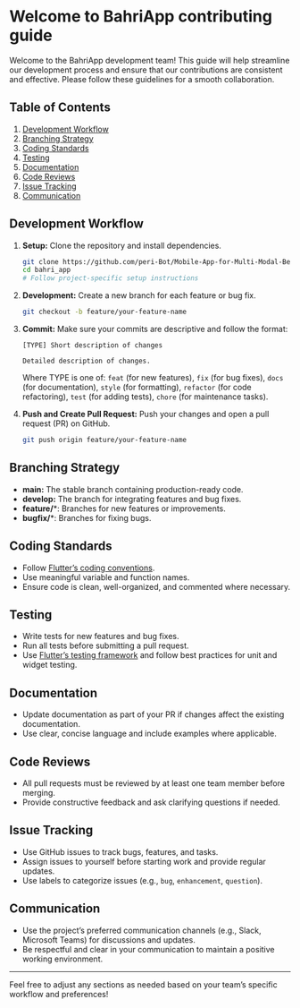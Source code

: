 # Welcome to BahriApp contributing guide
Welcome to the BahriApp development team! This guide will help streamline our development process and ensure that our contributions are consistent and effective. Please follow these guidelines for a smooth collaboration.

## Table of Contents

1. [Development Workflow](#development-workflow)
2. [Branching Strategy](#branching-strategy)
3. [Coding Standards](#coding-standards)
4. [Testing](#testing)
5. [Documentation](#documentation)
6. [Code Reviews](#code-reviews)
7. [Issue Tracking](#issue-tracking)
8. [Communication](#communication)

## Development Workflow

1. **Setup:** Clone the repository and install dependencies.
   ```bash
   git clone https://github.com/peri-Bot/Mobile-App-for-Multi-Modal-Behavioral-Data-Collection-BahriApp.git
   cd bahri_app
   # Follow project-specific setup instructions
   ```

2. **Development:** Create a new branch for each feature or bug fix.
   ```bash
   git checkout -b feature/your-feature-name
   ```

3. **Commit:** Make sure your commits are descriptive and follow the format:
   ```
   [TYPE] Short description of changes

   Detailed description of changes.
   ```
   Where TYPE is one of: `feat` (for new features), `fix` (for bug fixes), `docs` (for documentation), `style` (for formatting), `refactor` (for code refactoring), `test` (for adding tests), `chore` (for maintenance tasks).

4. **Push and Create Pull Request:** Push your changes and open a pull request (PR) on GitHub.
   ```bash
   git push origin feature/your-feature-name
   ```

## Branching Strategy

- **main:** The stable branch containing production-ready code.
- **develop:** The branch for integrating features and bug fixes.
- **feature/***: Branches for new features or improvements.
- **bugfix/***: Branches for fixing bugs.

## Coding Standards

- Follow [Flutter’s coding conventions](https://flutter.dev/docs/development/tools/sdk/releases).
- Use meaningful variable and function names.
- Ensure code is clean, well-organized, and commented where necessary.

## Testing

- Write tests for new features and bug fixes.
- Run all tests before submitting a pull request.
- Use [Flutter’s testing framework](https://flutter.dev/docs/testing) and follow best practices for unit and widget testing.

## Documentation

- Update documentation as part of your PR if changes affect the existing documentation.
- Use clear, concise language and include examples where applicable.

## Code Reviews

- All pull requests must be reviewed by at least one team member before merging.
- Provide constructive feedback and ask clarifying questions if needed.

## Issue Tracking

- Use GitHub issues to track bugs, features, and tasks.
- Assign issues to yourself before starting work and provide regular updates.
- Use labels to categorize issues (e.g., `bug`, `enhancement`, `question`).

## Communication

- Use the project’s preferred communication channels (e.g., Slack, Microsoft Teams) for discussions and updates.
- Be respectful and clear in your communication to maintain a positive working environment.

---

Feel free to adjust any sections as needed based on your team’s specific workflow and preferences!
